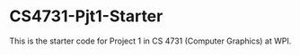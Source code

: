 # CS4731-Pjt1-Starter
This is the starter code for Project 1 in CS 4731 (Computer Graphics) at WPI.
